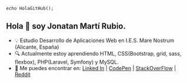 `echo HolaGitHub();`
## Hola 👋 soy Jonatan Martí Rubio.

<!--**jonatanmartirubio/jonatanmartirubio** is a ✨ _special_ ✨ repository because its `README.md` (this file) appears on your GitHub profile.-->

- :bulb: Estudio Desarrollo de Aplicaciones Web en I.E.S. Mare Nostrum (Alicante, España)
- :mag: Actualmente estoy aprendiendo HTML, CSS(Bootstrap, grid, sass, flexbox), PHP(Laravel, Symfony) y MySQL.
- :speech_balloon: Me puedes encontrar en: [Linked In][Linked In] | [CodePen][CodePen] | [StackOverFlow][SOF] | [Reddit][Reddit]



[Reddit]: https://www.reddit.com/user/Unan95
[CodePen]: https://codepen.io/jonatanmartirubio
[Linked In]: https://linkedin.com/in/jonatan-marti-rubio
[SOF]: https://stackoverflow.com/users/story/13738619
